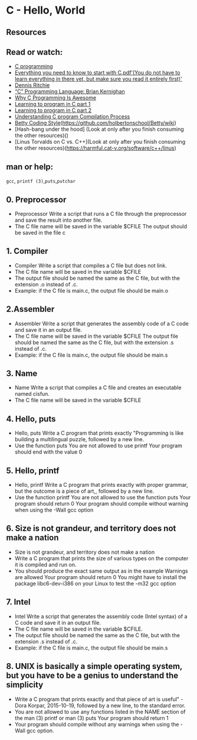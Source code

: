 # C - Hello, World


## Resources

## Read or watch:

- [C programming](6641978f66e251e44cbaa724f75e013f2d7f772b2d14fddfad0b93cf6e6b4f0a)
- [Everything you need to know to start with C.pdf'(You do not have to learn everything in there yet, but make sure you read it entirely first)'](https://s3.amazonaws.com/alx-intranet.hbtn.io/uploads/misc/2022/4/e0ccf91eec6b977a9e00ed384dc285df9c2772e3.pdf?X-Amz-Algorithm=AWS4-HMAC-SHA256&X-Amz-Credential=AKIARDDGGGOUSBVO6H7D%2F20230226%2Fus-east-1%2Fs3%2Faws4_request&X-Amz-Date=20230226T085130Z&X-Amz-Expires=86400&X-Amz-SignedHeaders=host&X-Amz-Signature=073d055cce9dce0e5f7bf7ee026fdaad677396da4f7dd78837af460e1c572cd9)
- [Dennis Ritchie](https://en.wikipedia.org/wiki/Dennis_Ritchie)
- [“C” Programming Language: Brian Kernighan](https://www.youtube.com/watch?v=de2Hsvxaf8M)
- [Why C Programming Is Awesome](https://www.youtube.com/watch?v=smGalmxPVYc)
- [Learning to program in C part 1](https://www.youtube.com/watch?v=rk2fK2IIiiQ)
- [Learning to program in C part 2](https://www.youtube.com/watch?v=FwpP_MsZWnU)
- [Understanding C program Compilation Process](https://www.youtube.com/watch?v=VDslRumKvRA)
- [Betty Coding Style](https://github.com/holbertonschool/Betty/wiki)(https://github.com/holbertonschool/Betty/wiki)
- [Hash-bang under the hood] (Look at only after you finish consuming the other resources)()
- [Linus Torvalds on C vs. C++](Look at only after you finish consuming the other resources)(https://harmful.cat-v.org/software/c++/linus)

## man or help:
`gcc`, `printf (3)`,`puts`,`putchar`



## 0.  Preprocessor ##

- Preprocessor Write a script that runs a C file through the preprocessor and save the result into another file.
- The C file name will be saved in the variable $CFILE The output should be saved in the file c

## 1. Compiler ##

- Compiler Write a script that compiles a C file but does not link. 		
- The C file name will be saved in the variable $CFILE 
- The output file should be named the same as the C file, but with the extension .o instead of .c.
-  Example: if the C file is main.c, the output file should be main.o

## 2.Assembler ## 

- Assembler Write a script that generates the assembly code of a C code and save it in an output file.
- The C file name will be saved in the variable $CFILE The output file should be named the same as the C file, but with the extension .s instead of .c. 
- Example: if the C file is main.c, the output file should be main.s

## 3.  Name ##

- Name Write a script that compiles a C file and creates an executable named cisfun.
- The C file name will be saved in the variable $CFILE

## 4. Hello, puts ##

- Hello, puts Write a C program that prints exactly "Programming is like building a multilingual puzzle, followed by a new line. 
- Use the function puts You are not allowed to use printf Your program should end with the value 0

## 5.  Hello, printf ##

- Hello, printf Write a C program that prints exactly with proper grammar, but the outcome is a piece of art,, followed by a new line.
-  Use the function printf You are not allowed to use the function puts Your program should return 0 Your program should compile without warning when using the -Wall gcc option

## 6. Size is not grandeur, and territory does not make a nation ##

- Size is not grandeur, and territory does not make a nation
-  Write a C program that prints the size of various types on the computer it is compiled and run on.
-  You should produce the exact same output as in the example Warnings are allowed Your program should return 0 You might have to install the package libc6-dev-i386 on your Linux to test the -m32 gcc option

## 7. Intel ##

- Intel Write a script that generates the assembly code (Intel syntax) of a C code and save it in an output file.
-  The C file name will be saved in the variable $CFILE.
- The output file should be named the same as the C file, but with the extension .s instead of .c.
-  Example: if the C file is main.c, the output file should be main.s

## 8. UNIX is basically a simple operating system, but you have to be a genius to understand the simplicity ##

- Write a C program that prints exactly and that piece of art is useful" - Dora Korpar, 2015-10-19, followed by a new line, to the standard error. 
- You are not allowed to use any functions listed in the NAME section of the man (3) printf or man (3) puts Your program should return 1
-  Your program should compile without any warnings when using the -Wall gcc option.
